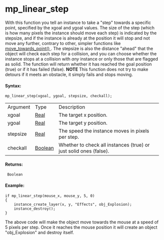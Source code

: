 # mp_linear_step

With this function you tell an instance to take a "step" towards a
specific point, specified by the xgoal and ygoal values. The size of the
step (which is how many pixels the instance should move each step) is
indicated by the stepsize, and if the instance is already at the
position it will stop and not move any further, contrary to other,
simpler functions like [ move_towards_point()
](../Movement/move_towards_point) . The stepsize is also the
distance "ahead" that the object will check each step for a collision,
and you can choose whether the instance stops at a collision with *any*
instance or only those that are flagged as solid. The function will
return whether it has reached the goal position (true) or if it has
failed (false). **NOTE** This function does not try to make detours if
it meets an obstacle, it simply fails and stops moving.

#### Syntax:

``` gml
mp_linear_step(xgoal, ygoal, stepsize, checkall);
```

|          |                                                                            |                                                                   |
|----------|----------------------------------------------------------------------------|-------------------------------------------------------------------|
| Argument | Type                                                                       | Description                                                       |
| xgoal    |  [Real](../../../../../GameMaker_Language/GML_Overview/Data_Types)     | The target x position.                                            |
| ygoal    |  [Real](../../../../../GameMaker_Language/GML_Overview/Data_Types)     | The target y position.                                            |
| stepsize |  [Real](../../../../../GameMaker_Language/GML_Overview/Data_Types)     | The speed the instance moves in pixels per step.                  |
| checkall |  [Boolean](../../../../../GameMaker_Language/GML_Overview/Data_Types)  | Whether to check all instances (true) or just solid ones (false). |

#### Returns:

``` gml
 Boolean
```

#### Example:

``` gml
if mp_linear_step(mouse_x, mouse_y, 5, 0)
{
    instance_create_layer(x, y, "Effects", obj_Explosion);
    instance_destroy();
}
```

The above code will make the object move towards the mouse at a speed of
5 pixels per step. Once it reaches the mouse position it will create an
object "obj_Explosion" and destroy itself.
